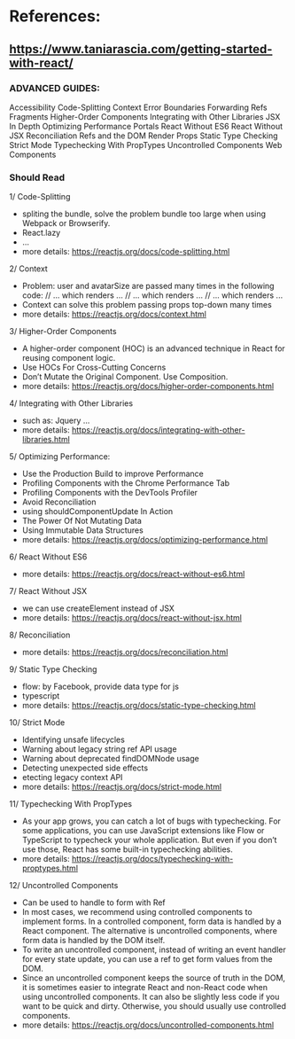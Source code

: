# References:

## https://www.taniarascia.com/getting-started-with-react/

### ADVANCED GUIDES:

Accessibility
Code-Splitting
Context
Error Boundaries
Forwarding Refs
Fragments
Higher-Order Components
Integrating with Other Libraries
JSX In Depth
Optimizing Performance
Portals
React Without ES6
React Without JSX
Reconciliation
Refs and the DOM
Render Props
Static Type Checking
Strict Mode
Typechecking With PropTypes
Uncontrolled Components
Web Components

### Should Read 

1/ Code-Splitting
- spliting the bundle, solve the problem bundle too large when using Webpack or Browserify. 
- React.lazy
- ...
- more details: https://reactjs.org/docs/code-splitting.html

2/ Context
- Problem: user and avatarSize are passed many times in the following code:
    <Page user={user} avatarSize={avatarSize} />
    // ... which renders ...
        <PageLayout user={user} avatarSize={avatarSize} />
            // ... which renders ...
            <NavigationBar user={user} avatarSize={avatarSize} />
                // ... which renders ...
                <Link href={user.permalink}>
                    <Avatar user={user} size={avatarSize} />
                </Link>
- Context can solve this problem passing props top-down many times
- more details: https://reactjs.org/docs/context.html 

3/ Higher-Order Components
- A higher-order component (HOC) is an advanced technique in React for reusing component logic.
- Use HOCs For Cross-Cutting Concerns
- Don’t Mutate the Original Component. Use Composition.
- more details: https://reactjs.org/docs/higher-order-components.html

4/ Integrating with Other Libraries
- such as: Jquery ...
- more details: https://reactjs.org/docs/integrating-with-other-libraries.html

5/ Optimizing Performance:
- Use the Production Build to improve Performance
- Profiling Components with the Chrome Performance Tab
- Profiling Components with the DevTools Profiler
- Avoid Reconciliation
- using shouldComponentUpdate In Action
- The Power Of Not Mutating Data
- Using Immutable Data Structures
- more details: https://reactjs.org/docs/optimizing-performance.html

6/ React Without ES6
- more details: https://reactjs.org/docs/react-without-es6.html

7/ React Without JSX
- we can use createElement instead of JSX
- more details: https://reactjs.org/docs/react-without-jsx.html

8/ Reconciliation
- more details: https://reactjs.org/docs/reconciliation.html

9/ Static Type Checking
- flow: by Facebook, provide data type for js
- typescript
- more details: https://reactjs.org/docs/static-type-checking.html

10/ Strict Mode
- Identifying unsafe lifecycles
- Warning about legacy string ref API usage
- Warning about deprecated findDOMNode usage
- Detecting unexpected side effects
- etecting legacy context API
- more details: https://reactjs.org/docs/strict-mode.html

11/ Typechecking With PropTypes
- As your app grows, you can catch a lot of bugs with typechecking. For some applications, you can use JavaScript extensions like Flow or TypeScript to typecheck your whole application. But even if you don’t use those, React has some built-in typechecking abilities. 
- more details: https://reactjs.org/docs/typechecking-with-proptypes.html

12/ Uncontrolled Components
- Can be used to handle to form with Ref
- In most cases, we recommend using controlled components to implement forms. In a controlled component, form data is handled by a React component. The alternative is uncontrolled components, where form data is handled by the DOM itself.
- To write an uncontrolled component, instead of writing an event handler for every state update, you can use a ref to get form values from the DOM.
- Since an uncontrolled component keeps the source of truth in the DOM, it is sometimes easier to integrate React and non-React code when using uncontrolled components. It can also be slightly less code if you want to be quick and dirty. Otherwise, you should usually use controlled components.
- more details: https://reactjs.org/docs/uncontrolled-components.html